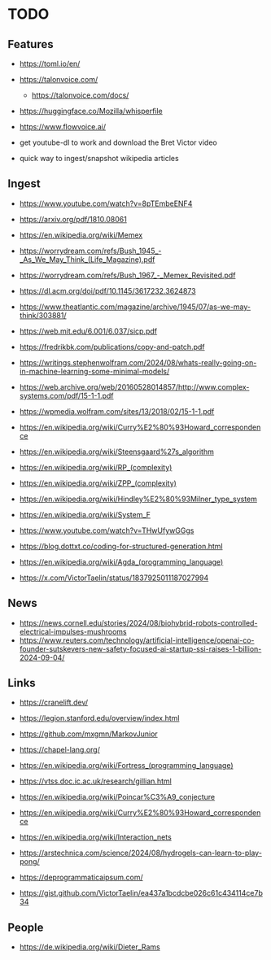 TODO
====

Features
--------

* https://toml.io/en/
* https://talonvoice.com/
  * https://talonvoice.com/docs/
* https://huggingface.co/Mozilla/whisperfile
* https://www.flowvoice.ai/
* get youtube-dl to work and download the Bret Victor video

* quick way to ingest/snapshot wikipedia articles

Ingest
------

* https://www.youtube.com/watch?v=8pTEmbeENF4
* https://arxiv.org/pdf/1810.08061
* https://en.wikipedia.org/wiki/Memex
* https://worrydream.com/refs/Bush_1945_-_As_We_May_Think_(Life_Magazine).pdf
* https://worrydream.com/refs/Bush_1967_-_Memex_Revisited.pdf

* https://dl.acm.org/doi/pdf/10.1145/3617232.3624873

* https://www.theatlantic.com/magazine/archive/1945/07/as-we-may-think/303881/
* https://web.mit.edu/6.001/6.037/sicp.pdf
* https://fredrikbk.com/publications/copy-and-patch.pdf
* https://writings.stephenwolfram.com/2024/08/whats-really-going-on-in-machine-learning-some-minimal-models/
* https://web.archive.org/web/20160528014857/http://www.complex-systems.com/pdf/15-1-1.pdf
* https://wpmedia.wolfram.com/sites/13/2018/02/15-1-1.pdf
* https://en.wikipedia.org/wiki/Curry%E2%80%93Howard_correspondence

* https://en.wikipedia.org/wiki/Steensgaard%27s_algorithm

* https://en.wikipedia.org/wiki/RP_(complexity)
* https://en.wikipedia.org/wiki/ZPP_(complexity)

* https://en.wikipedia.org/wiki/Hindley%E2%80%93Milner_type_system
* https://en.wikipedia.org/wiki/System_F

* https://www.youtube.com/watch?v=THwUfywGGgs

* https://blog.dottxt.co/coding-for-structured-generation.html

* https://en.wikipedia.org/wiki/Agda_(programming_language)
* https://x.com/VictorTaelin/status/1837925011187027994

News
----

* https://news.cornell.edu/stories/2024/08/biohybrid-robots-controlled-electrical-impulses-mushrooms
* https://www.reuters.com/technology/artificial-intelligence/openai-co-founder-sutskevers-new-safety-focused-ai-startup-ssi-raises-1-billion-2024-09-04/

Links
-----

* https://cranelift.dev/

* https://legion.stanford.edu/overview/index.html
* https://github.com/mxgmn/MarkovJunior
* https://chapel-lang.org/
* https://en.wikipedia.org/wiki/Fortress_(programming_language)
* https://vtss.doc.ic.ac.uk/research/gillian.html

* https://en.wikipedia.org/wiki/Poincar%C3%A9_conjecture
* https://en.wikipedia.org/wiki/Curry%E2%80%93Howard_correspondence
* https://en.wikipedia.org/wiki/Interaction_nets

* https://arstechnica.com/science/2024/08/hydrogels-can-learn-to-play-pong/

* https://deprogrammaticaipsum.com/
* https://gist.github.com/VictorTaelin/ea437a1bcdcbe026c61c434114ce7b34

People
------

* https://de.wikipedia.org/wiki/Dieter_Rams
